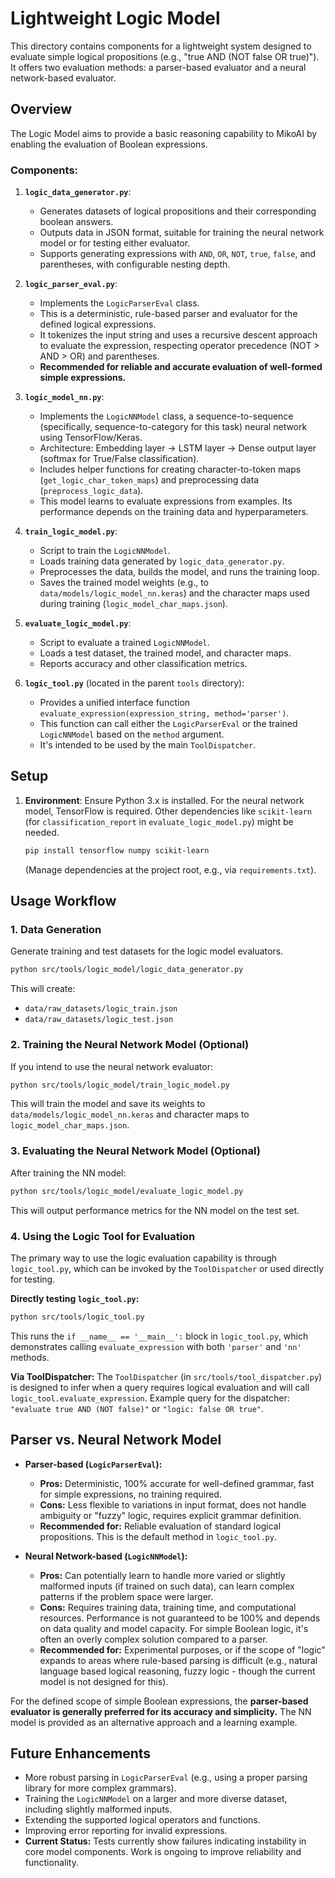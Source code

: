 # Lightweight Logic Model

This directory contains components for a lightweight system designed to evaluate simple logical propositions (e.g., "true AND (NOT false OR true)"). It offers two evaluation methods: a parser-based evaluator and a neural network-based evaluator.

## Overview

The Logic Model aims to provide a basic reasoning capability to MikoAI by enabling the evaluation of Boolean expressions.

### Components:

1.  **`logic_data_generator.py`**:
    *   Generates datasets of logical propositions and their corresponding boolean answers.
    *   Outputs data in JSON format, suitable for training the neural network model or for testing either evaluator.
    *   Supports generating expressions with `AND`, `OR`, `NOT`, `true`, `false`, and parentheses, with configurable nesting depth.

2.  **`logic_parser_eval.py`**:
    *   Implements the `LogicParserEval` class.
    *   This is a deterministic, rule-based parser and evaluator for the defined logical expressions.
    *   It tokenizes the input string and uses a recursive descent approach to evaluate the expression, respecting operator precedence (NOT > AND > OR) and parentheses.
    *   **Recommended for reliable and accurate evaluation of well-formed simple expressions.**

3.  **`logic_model_nn.py`**:
    *   Implements the `LogicNNModel` class, a sequence-to-sequence (specifically, sequence-to-category for this task) neural network using TensorFlow/Keras.
    *   Architecture: Embedding layer -> LSTM layer -> Dense output layer (softmax for True/False classification).
    *   Includes helper functions for creating character-to-token maps (`get_logic_char_token_maps`) and preprocessing data (`preprocess_logic_data`).
    *   This model learns to evaluate expressions from examples. Its performance depends on the training data and hyperparameters.

4.  **`train_logic_model.py`**:
    *   Script to train the `LogicNNModel`.
    *   Loads training data generated by `logic_data_generator.py`.
    *   Preprocesses the data, builds the model, and runs the training loop.
    *   Saves the trained model weights (e.g., to `data/models/logic_model_nn.keras`) and the character maps used during training (`logic_model_char_maps.json`).

5.  **`evaluate_logic_model.py`**:
    *   Script to evaluate a trained `LogicNNModel`.
    *   Loads a test dataset, the trained model, and character maps.
    *   Reports accuracy and other classification metrics.

6.  **`logic_tool.py`** (located in the parent `tools` directory):
    *   Provides a unified interface function `evaluate_expression(expression_string, method='parser')`.
    *   This function can call either the `LogicParserEval` or the trained `LogicNNModel` based on the `method` argument.
    *   It's intended to be used by the main `ToolDispatcher`.

## Setup

1.  **Environment**: Ensure Python 3.x is installed. For the neural network model, TensorFlow is required. Other dependencies like `scikit-learn` (for `classification_report` in `evaluate_logic_model.py`) might be needed.
    ```bash
    pip install tensorflow numpy scikit-learn
    ```
    (Manage dependencies at the project root, e.g., via `requirements.txt`).

## Usage Workflow

### 1. Data Generation

Generate training and test datasets for the logic model evaluators.
```bash
python src/tools/logic_model/logic_data_generator.py
```
This will create:
-   `data/raw_datasets/logic_train.json`
-   `data/raw_datasets/logic_test.json`

### 2. Training the Neural Network Model (Optional)

If you intend to use the neural network evaluator:
```bash
python src/tools/logic_model/train_logic_model.py
```
This will train the model and save its weights to `data/models/logic_model_nn.keras` and character maps to `logic_model_char_maps.json`.

### 3. Evaluating the Neural Network Model (Optional)

After training the NN model:
```bash
python src/tools/logic_model/evaluate_logic_model.py
```
This will output performance metrics for the NN model on the test set.

### 4. Using the Logic Tool for Evaluation

The primary way to use the logic evaluation capability is through `logic_tool.py`, which can be invoked by the `ToolDispatcher` or used directly for testing.

**Directly testing `logic_tool.py`:**
```bash
python src/tools/logic_tool.py
```
This runs the `if __name__ == '__main__':` block in `logic_tool.py`, which demonstrates calling `evaluate_expression` with both `'parser'` and `'nn'` methods.

**Via ToolDispatcher:**
The `ToolDispatcher` (in `src/tools/tool_dispatcher.py`) is designed to infer when a query requires logical evaluation and will call `logic_tool.evaluate_expression`.
Example query for the dispatcher: `"evaluate true AND (NOT false)"` or `"logic: false OR true"`.

## Parser vs. Neural Network Model

*   **Parser-based (`LogicParserEval`):**
    *   **Pros:** Deterministic, 100% accurate for well-defined grammar, fast for simple expressions, no training required.
    *   **Cons:** Less flexible to variations in input format, does not handle ambiguity or "fuzzy" logic, requires explicit grammar definition.
    *   **Recommended for:** Reliable evaluation of standard logical propositions. This is the default method in `logic_tool.py`.

*   **Neural Network-based (`LogicNNModel`):**
    *   **Pros:** Can potentially learn to handle more varied or slightly malformed inputs (if trained on such data), can learn complex patterns if the problem space were larger.
    *   **Cons:** Requires training data, training time, and computational resources. Performance is not guaranteed to be 100% and depends on data quality and model capacity. For simple Boolean logic, it's often an overly complex solution compared to a parser.
    *   **Recommended for:** Experimental purposes, or if the scope of "logic" expands to areas where rule-based parsing is difficult (e.g., natural language based logical reasoning, fuzzy logic - though the current model is not designed for this).

For the defined scope of simple Boolean expressions, the **parser-based evaluator is generally preferred for its accuracy and simplicity.** The NN model is provided as an alternative approach and a learning example.

## Future Enhancements
*   More robust parsing in `LogicParserEval` (e.g., using a proper parsing library for more complex grammars).
*   Training the `LogicNNModel` on a larger and more diverse dataset, including slightly malformed inputs.
*   Extending the supported logical operators and functions.
*   Improving error reporting for invalid expressions.
*   **Current Status:** Tests currently show failures indicating instability in core model components. Work is ongoing to improve reliability and functionality.
